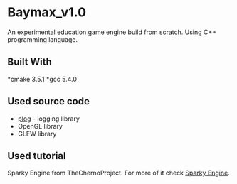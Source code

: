 # Baymax_v1.0
An experimental education game engine build from scratch. Using C++ programming language.


## Built With
*cmake 3.5.1
*gcc 5.4.0

## Used source code
* [plog](https://github.com/SergiusTheBest/plog) - logging library
* OpenGL library
* GLFW library

## Used tutorial
Sparky Engine from TheChernoProject.
For more of it check [Sparky Engine](https://www.youtube.com/watch?v=vWU8EltWTfM&list=PLlrATfBNZ98fqE45g3jZA_hLGUrD4bo6_).
